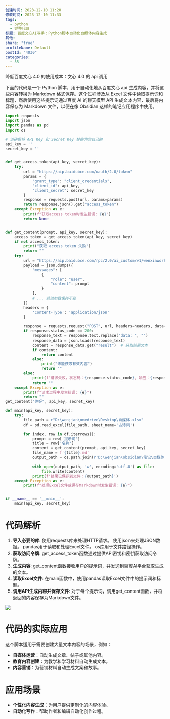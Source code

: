 ```yaml
---
创建时间: 2023-12-10 11:20
修改时间: 2023-12-10 11:33
tags:
  - python
  - 完整代码
标题: 百度文心AI写手：Python脚本自动化自媒体内容生成
其他: 
share: "true"
profileName: Default
postId: "4030"
categories:
  - 55
---
```


降低百度文心 4.0 的使用成本：文心 4.0 的 api 调用

下面的代码是一个 Python 脚本，用于自动化地从百度文心 api 生成内容，并将这些内容转换为 Markdown 格式保存。这个过程涉及从 Excel 文件中读取提示词和标题，然后使用这些提示词通过百度 AI 的聊天模型 API 生成文本内容，最后将内容保存为 Markdown 文件，以便在像 Obsidian 这样的笔记应用程序中使用。

```python
import requests
import json
import pandas as pd
import os

# 请确保将 API Key 和 Secret Key 替换为您自己的
api_key = ''
secret_key = ''


def get_access_token(api_key, secret_key):
    try:
        url = "https://aip.baidubce.com/oauth/2.0/token"
        params = {
            "grant_type": "client_credentials",
            "client_id": api_key,
            "client_secret": secret_key
        }
        response = requests.post(url, params=params)
        return response.json().get("access_token")
    except Exception as e:
        print(f"获取access token时发生错误: {e}")
        return None


def get_content(prompt, api_key, secret_key):
    access_token = get_access_token(api_key, secret_key)
    if not access_token:
        print("获取 access token 失败")
        return ""
    try:
        url = "https://aip.baidubce.com/rpc/2.0/ai_custom/v1/wenxinworkshop/chat/completions_pro?access_token=" + access_token
        payload = json.dumps({
            "messages": [
                {
                    "role": "user",
                    "content": prompt
                }
            ],
            # ... 其他参数保持不变
        })
        headers = {
            'Content-Type': 'application/json'
        }
    
        response = requests.request("POST", url, headers=headers, data=payload)
        if response.status_code == 200:
            response_text = response.text.replace("data: ", "")
            response_data = json.loads(response_text)
            content = response_data.get("result")  # 获取结果文本
            if content:
                return content
            else:
                print("未能获取有效内容")
                return ""
        else:
            print(f"请求失败，状态码：{response.status_code}, 响应：{response.text}")
            return ""
    except Exception as e:
        print(f"请求过程中发生错误: {e}")
        return ""
get_content("你好", api_key, secret_key)

def main(api_key, secret_key):
    try:
        file_path = r"D:\wenjian\onedrive\Desktop\自媒体.xlsx"
        df = pd.read_excel(file_path, sheet_name='古诗词')

        for index, row in df.iterrows():
            prompt = row['提示词']
            title = row['名称']
            content = get_content(prompt, api_key, secret_key)
            file_name = f'{title}.md'
            output_path = os.path.join(r'D:\wenjian\obsidian\笔记\自媒体\AI生成', file_name)

            with open(output_path, 'w', encoding='utf-8') as file:
                file.write(content)
            print(f'结果已保存到文件：{output_path}')
    except Exception as e:
        print(f"处理Excel文件或保存Markdown时发生错误: {e}")


if __name__ == '__main__':
    main(api_key, secret_key)
```

# 代码解析

1. **导入必要的库**: 使用requests库来处理HTTP请求。 使用json来处理JSON数据。 pandas用于读取和处理Excel文件。 os库用于文件路径操作。
2. **获取访问令牌**: get_access_token函数通过提供API密钥和密钥获取访问令牌。
3. **生成内容**: get_content函数接收用户的提示词，并发送到百度AI平台获取生成的文本。
4. **读取Excel文件**: 在main函数中，使用pandas读取Excel文件中的提示词和标题。
5. **调用API生成内容并保存文件**: 对于每个提示词，调用get_content函数，并将返回的内容保存为Markdown文件。

![](https://mp.toutiao.com/mp/agw/article_material/open_image/get?code=NTA0NGRlNWUxNTgxMWQwOTk2ZmNkYzY3NTUxYWM4NmIsMTcwMjE3ODY2MjgyOQ==)

# 代码的实际应用

这个脚本适用于需要创建大量文本内容的场景，例如：

- **自媒体运营**：自动生成文章、帖子或其他内容。
- **教育内容创建**：为教学和学习材料自动生成文本。
- **内容营销**：为营销材料自动生成文案和故事。

# 应用场景

- **个性化内容生成**：为用户提供定制化的内容体验。
- **自动化写作**：帮助作者和编辑自动化创作过程。
